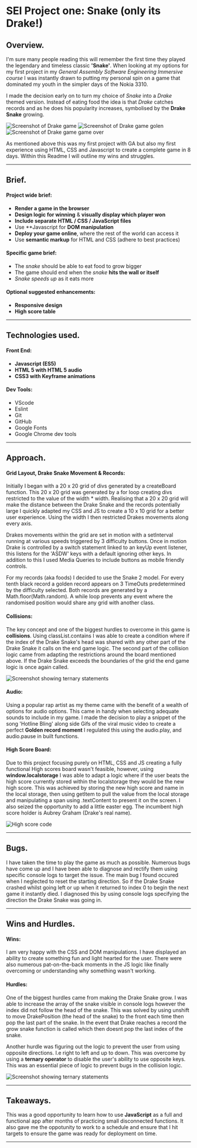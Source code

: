 # **SEI Project one: Snake** (only its Drake!)

## **Overview.**

I'm sure many people reading this will remember the first time they played the legendary and timeless classic **'Snake'**. When looking at my options for my first project in my *General Assembly Software Engineering Immersive course* I was instantly drawn to putting my personal spin on a game that dominated my youth in the simpler days of the Nokia 3310.

I made the decision early on to turn my choice of *Snake* into a *Drake* themed version. Instead of eating food the idea is that *Drake* catches records and as he does his popularity increases, symbolised by the **Drake Snake** growing.

![Screenshot of Drake game](images-for-readme/Drake1.jpeg)
![Screenshot of Drake game golen](images-for-readme/Drake2.jpeg)
![Screenshot of Drake game game over](images-for-readme/Drake3.jpeg)

As mentioned above this was my first project with GA but also my first experience using HTML, CSS and Javascript to create a complete game in 8 days. Within this Readme I will outline my wins and struggles.

-----------------------

## **Brief.**

#### Project wide brief:

* **Render a game in the browser**
* **Design logic for winning** & **visually display which player won**
* **Include separate HTML / CSS / JavaScript files**
* Use **Javascript for **DOM manipulation**
* **Deploy your game online**, where the rest of the world can access it
* Use **semantic markup** for HTML and CSS (adhere to best practices)

#### Specific game brief:

* The *snake* should be able to eat food to grow bigger
* The game should end when the *snake* **hits the wall or itself**
* *Snake speeds up* as it eats more

#### Optional suggested enhancements:

* **Responsive design**
* **High score table**

-----------------------

## **Technologies used.**

#### Front End:

* **Javascript (ES5)**
* **HTML 5 with HTML 5 audio**
* **CSS3 with Keyframe animations**

#### Dev Tools:

* VScode
* Eslint
* Git
* GitHub
* Google Fonts
* Google Chrome dev tools

-----------------------

## **Approach.**

#### Grid Layout, Drake Snake Movement & Records: 

Initially I began with a 20 x 20 grid of divs generated by a createBoard function. This 20 x 20 grid was generated by a for loop creating divs restricted to the value of the width * width. Realising that a 20 x 20 grid will make the distance between the Drake Snake and the records potentially large I quickly adapted my CSS and JS to create a 10 x 10 grid for a better user experience. Using the width I then restricted Drakes movements along every axis.

Drakes movements within the grid are set in motion with a setInterval running at various speeds triggered by 3 difficulty buttons. Once in motion Drake is controlled by a switch statement linked to an keyUp event listener, this listens for the 'ASDW' keys with a default ignoring other keys. In addition to this I used Media Queries to include buttons as mobile friendly controls.

For my records (aka foods) I decided to use the Snake 2 model. For every tenth black record a golden record appears on 3 TimeOuts predetermined by the difficulty selected. Both records are generated by a Math.floor(Math.random). A while loop prevents any event where the randomised position would share any grid with another class.

#### Collisions:

The key concept and one of the biggest hurdles to overcome in this game is **collisions**. Using classList.contains I was able to create a condition where if the index of the Drake Snake's head was shared with any other part of the Drake Snake it calls on the end game logic. The second part of the collision logic came from adapting the restrictions around the board mentioned above. If the Drake Snake exceeds the boundaries of the grid the end game logic is once again called.

![Screenshot showing ternary statements](images-for-readme/screenshot2.jpeg)

#### Audio:

Using a popular rap artist as my theme came with the benefit of a wealth of options for audio options. This came in handy when selecting adequate sounds to include in my game. I made the decision to play a snippet of the song 'Hotline Bling' along side Gifs of the viral music video to create a perfect **Golden record moment** I regulated this using the audio.play, and audio.pause in built functions. 

#### High Score Board:

Due to this project focusing purely on HTML, CSS and JS creating a fully functional High scores board wasn't feasible, however, using **window.localstorage** I was able to adapt a logic where if the user beats the high score currently stored within the localstorage they would be the new high score. This was achieved by storing the new high score and name in the local storage, then using getItem to pull the value from the local storage and manipulating a span using .textContent to present it on the screen. I also seized the opportunity to add a little easter egg. The incumbent high score holder is Aubrey Graham (Drake's real name).

![High score code](images-for-readme/Highscoreloca.jpeg)

-----------------------

## **Bugs.**

I have taken the time to play the game as much as possible. Numerous bugs have come up and I have been able to diagnose and rectify them using specific console logs to target the issue. The main bug I found occured when I neglected to reset the starting direction. So if the Drake Snake crashed whilst going left or up when it returned to index 0 to begin the next game it instantly died. I diagnosed this by using console logs specifying the direction the Drake Snake was going in.

-----------------------

## **Wins and Hurdles.**

#### Wins:

I am very happy with the CSS and DOM manipulations. I have displayed an ability to create something fun and light hearted for the user. There were also numerous pat-on-the-back moments in the JS logic like finally overcoming or understanding why something wasn't working.

#### Hurdles:

One of the biggest hurdles came from making the Drake Snake grow. I was able to increase the array of the snake visible in console logs however the index did not follow the head of the snake. This was solved by using unshift to move DrakePosition (the head of the snake) to the front each time then pop the last part of the snake. In the event that Drake reaches a record the grow snake function is called which then doesnt pop the last index of the snake.

Another hurdle was figuring out the logic to prevent the user from using opposite directions. I.e right to left and up to down. This was overcome by using a **ternary operator** to disable the user's ability to use opposite keys. This was an essential piece of logic to prevent bugs in the collision logic.

![Screenshot showing ternary statements](images-for-readme/Screenshot1.jpeg)

-----------------------

## **Takeaways.**

This was a good opportunity to learn how to use **JavaScript** as a full and functional app after months of practicing small disconnected functions. It also gave me the oppotunity to work to a schedule and ensure that I hit targets to ensure the game was ready for deployment on time. 

-----------------------
